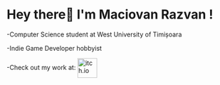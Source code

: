 # Hey there👋 I'm Maciovan Razvan !

-Computer Science student at West University of Timișoara

-Indie Game Developer hobbyist

-Check out my work at: <a target="_blank" rel="noopener noreferrer" href="https://xpanderex.itch.io">
  <img align="center" alt="itch.io" width="44px" src="https://img.icons8.com/windows/452/itch-io.png" />
</a> 
